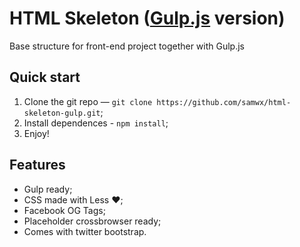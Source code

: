 # HTML Skeleton ([Gulp.js](http://gulpjs.com) version)

Base structure for front-end project together with Gulp.js

## Quick start

1. Clone the git repo — `git clone https://github.com/samwx/html-skeleton-gulp.git`;
2. Install dependences - `npm install`;
3. Enjoy!

## Features

* Gulp ready;
* CSS made with Less :heart:;
* Facebook OG Tags;
* Placeholder crossbrowser ready;
* Comes with twitter bootstrap.

